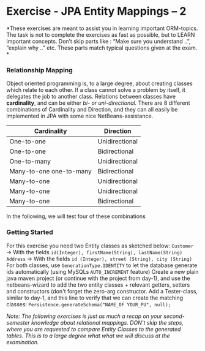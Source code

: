 # Exercise - JPA Entity Mappings – 2
*These exercises are meant to assist you in learning important ORM-topics. The task is not to complete the exercises as fast as possible, but to LEARN important concepts. Don’t skip parts like :  “Make sure you understand ..”, “explain why ..” etc. These parts match typical questions given at the exam.
*

### Relationship Mapping
Object oriented programming is, to a large degree, about creating classes which relate to each other. If a class cannot solve a problem by itself, it delegates the job to another class. 
Relations between classes have **cardinality**, and can be either *bi- or uni-directional.*
There are 8 different combinations of Cardinality and Direction, and they can all easily be implemented in JPA with some nice NetBeans-assistance.

| Cardinality  | Direction |
| ------------- | ------------- |
| One-to-one  | Unidirectional  |
| One-to-one  | Bidirectional  |
| One-to-many | Unidirectional |
| Many-to-one one-to-many | Bidirectional |
| Many-to-one | Unidirectional |
| Many-to-one | Unidirectional |
| Many-to-one | Bidirectional |

In the following, we will test four of these combinations 

### Getting Started

For this exercise you need two Entity classes as sketched below:
`Customer`	→ With the fields `id(Integer), firstName(String), lastName(String)`
`Address`	→ With the fields `id (Integer), street (String), city (String)`
For both classes, use `GenerationType.IDENTITY` to let the database generate ids automatically (using MySQLs `AUTO_INCREMENT` feature)
Create a new plain java maven project (or continue with the project from day-1), and use the netbeans-wizard to add the two entity classes + relevant getters, setters and constructors (don't forget the zero-arg constructor. 
Add a Tester-class, similar to day-1, and this line to verify that we can create the matching classes:
`Persistence.generateSchema("NAME_OF YOUR_PU", null);`

*Note: The following exercises is just as much a recap on your second-semester knowledge about relational mappings. DON’t skip the steps, where you are requested to compare Entity Classes to the generated tables. This is to a large degree what what we will discuss at the examination.*


